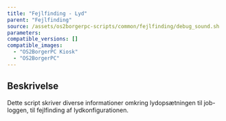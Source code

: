 ```yaml
---
title: "Fejlfinding - Lyd"
parent: "Fejlfinding"
source: /assets/os2borgerpc-scripts/common/fejlfinding/debug_sound.sh
parameters:
compatible_versions: []
compatible_images:
  - "OS2BorgerPC Kiosk"
  - "OS2BorgerPC"
---
```


## Beskrivelse
Dette script skriver diverse informationer omkring lydopsætningen til job-loggen, til fejlfinding af lydkonfigurationen.
